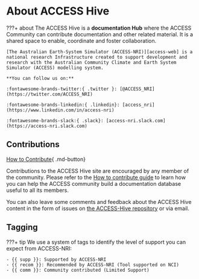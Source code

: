 # About ACCESS Hive

???+ about
    The ACCESS Hive is a **documentation Hub** where the ACCESS Community can contribute documentation and other related material. 
    It is a shared space to enable, coordinate and foster collaboration.

    [The Australian Earth-System Simulator (ACCESS-NRI)][access-web] is a national research Infrastructure created to support development and research with the Australian Community Climate and Earth System Simulator (ACCESS) modelling system.

    **You can follow us on:**

    :fontawesome-brands-twitter:{ .twitter }: [@ACCESS_NRI](https://twitter.com/ACCESS_NRI)

    :fontawesome-brands-linkedin:{ .linkedin}: [access_nri](https://www.linkedin.com/in/access-nri)
    
    :fontawesome-brands-slack:{ .slack}: [access-nri.slack.com](https://access-nri.slack.com)


## Contributions

[How to Contribute][HCG]{ .md-button}

Contributions to the ACCESS Hive site are encouraged by any member of the community. Please refer to the [How to contribute guide][HCG] to learn how you can help the ACCESS community build a documentation database useful to all its members.

You can also leave some comments and feedback about the ACCESS Hive content in the form of issues on [the ACCESS-Hive repository][IssueHive] or via email.    

## Tagging

???+ tip
    We use a system of tags to identify the level of support you can expect from ACCESS-NRI:

    - {{ supp }}: Supported by ACCESS-NRI
    - {{ recom }}: Recommended by ACCESS-NRI (Tool supported on NCI)
    - {{ comm }}: Community contributed (Limited Support)

[access-web]: https://www.access-nri.org.au/about/what-is-access-nri/
[HCG]: contribute.md
[IssueHive]: https://github.com/ACCESS-Hive/ACCESS-Hive/issues